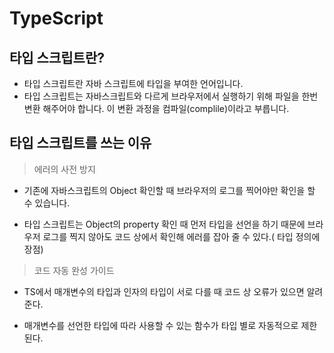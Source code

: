 # TypeScript

## 타입 스크립트란?

- 타입 스크립트란 자바 스크립트에 타입을 부여한 언어입니다.
- 타입 스크립트는 자바스크립트와 다르게 브라우저에서 실행하기 위해 파일을 한번 변환 해주어야 합니다. 이 변환 과정을 컴파일(complile)이라고 부릅니다.

## 타입 스크립트를 쓰는 이유

<blockquote>
에러의 사전 방지
</blockquote>

- 기존에 자바스크립트의 Object 확인할 때  브라우저의 로그를 찍어야만 확인을 할 수 있습니다.

- 타입 스크립트는 Object의 property 확인 때 먼저 타입을 선언을 하기 때문에 브라우저 로그를 찍지 않아도 코드 상에서 확인해 에러를 잡아 줄 수 있다.( 타입 정의에 장점)
  
<blockquote>
코드 자동 완성 가이드
</blockquote>
  
- TS에서 매개변수의 타입과 인자의 타입이 서로 다를 때 코드 상 오류가 있으면 알려 준다.
  
- 매개변수를 선언한 타입에 따라 사용할 수 있는 함수가 타입 별로 자동적으로 제한 된다.
